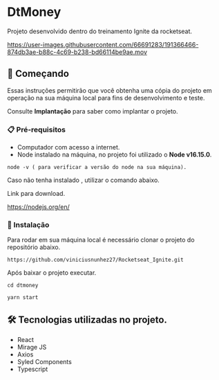 # DtMoney

Projeto desenvolvido dentro do treinamento  Ignite da rocketseat.




https://user-images.githubusercontent.com/66691283/191366466-874db3ae-b88c-4c69-b238-bd66114be9ae.mov






## 🚀 Começando

Essas instruções permitirão que você obtenha uma cópia do projeto em operação na sua máquina local para fins de desenvolvimento e teste.

Consulte **Implantação** para saber como implantar o projeto.

### 📋 Pré-requisitos

* Computador com acesso a internet.
* Node instalado na máquina, no projeto foi utilizado o <b>Node v16.15.0</b>.

```
node -v ( para verificar a versão do node na sua máquina).
```
Caso não tenha instalado , utilizar o comando abaixo.

Link para download.

https://nodejs.org/en/


### 🔧 Instalação

Para rodar em sua máquina local é necessário clonar o projeto do repositório abaixo. 

```
https://github.com/viniciusnunhez27/Rocketseat_Ignite.git
```
Após baixar o projeto executar. 

```
cd dtmoney

yarn start
````



## 🛠️ Tecnologias utilizadas no projeto.

* React
* Mirage JS
* Axios
* Syled Components
* Typescript


